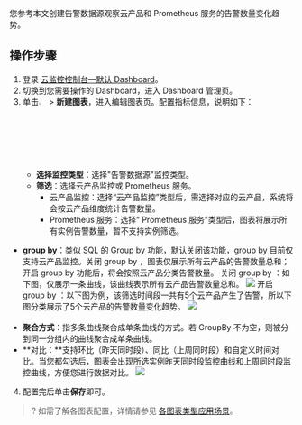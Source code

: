 您参考本文创建告警数据源观察云产品和 Prometheus 服务的告警数量变化趋势。

## 操作步骤
1. 登录 [云监控控制台—默认 Dashboard](https://console.cloud.tencent.com/monitor/dashboard2/default)。
2. 切换到您需要操作的 Dashboard，进入 Dashboard 管理页。
3. 单击<img src="https://main.qcloudimg.com/raw/827988040ba03fd73a5a95cc942eb5cd.png"  style="margin:0;" width="3%"> > **新建图表**，进入编辑图表页。配置指标信息，说明如下：
   - **选择监控类型**：选择"告警数据源"监控类型。
   - **筛选**：选择云产品监控或 Prometheus 服务。
     - 云产品监控：选择“云产品监控”类型后，需选择对应的云产品，系统将会按云产品维度统计告警数量。
     - Prometheus 服务：选择“ Prometheus 服务”类型后，图表将展示所有实例告警数量，暂不支持实例筛选。
 - **group by**：类似 SQL 的 Group by 功能，默认关闭该功能，group by 目前仅支持云产品监控。关闭 group by ，图表仅展示所有云产品的告警数量总和；开启 group by 功能后，将会按照云产品分类告警数量。
 关闭 group by ：如下图，仅展示一条曲线，该曲线表示所有云产品告警数量总和。
![](https://qcloudimg.tencent-cloud.cn/raw/15ba6254c8388c1ba9adf5944237ed12.png)
 开启 group by ：以下图为例，该筛选时间段一共有5个云产品产生了告警，所以下图分类展示了5个云产品的告警数量变化趋势。
![](https://qcloudimg.tencent-cloud.cn/raw/f554fb5005cd55dc9a488da863df5488.png)
 <br/><br/>
 - **聚合方式**：指多条曲线聚合成单条曲线的方式。若 GroupBy 不为空，则被分到同一分组内的曲线聚合成单条曲线。
 - **对比：**支持环比（昨天同时段）、同比（上周同时段）和自定义时间对比。当您都勾选后，图表会出现所选实例昨天同时段监控曲线和上周同时段监控曲线，方便您进行数据对比。
![](https://main.qcloudimg.com/raw/5e6179b23b57dda65ccbdb3d2d500edc.png)
4. 配置完后单击**保存**即可。
>? 如需了解各图表配置，详情请参见 [各图表类型应用场景](https://cloud.tencent.com/document/product/248/48925)。

